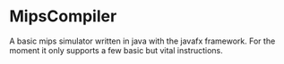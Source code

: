 # MipsCompiler
A basic mips simulator written in java with the javafx framework. 
For the moment it only supports a few basic but vital instructions.
